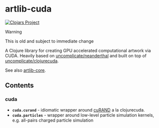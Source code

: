 # artlib-cuda
[![Clojars Project](https://img.shields.io/clojars/v/com.dedovic/artlib-cuda.svg)](https://clojars.org/com.dedovic/artlib-cuda)


> [!WARNING]
> This is old and subject to immediate change


A Clojure library for creating GPU accelerated computational artwork via CUDA. Heavily based on [uncomplicate/neanderthal](https://github.com/uncomplicate/neanderthal) and built on top of [uncomplicate/clojurecuda](https://github.com/uncomplicate/clojurecuda).

See also [artlib-core](https://github.com/sdedovic/artlib-core).

## Contents
### cuda
- **`cuda.curand`** - idiomatic wrapper around [cuRAND](https://developer.nvidia.com/curand) a la clojurecuda. 
- **`cuda.particles`** - wrapper around low-level particle simulation kernels, e.g. all-pairs charged particle simulation